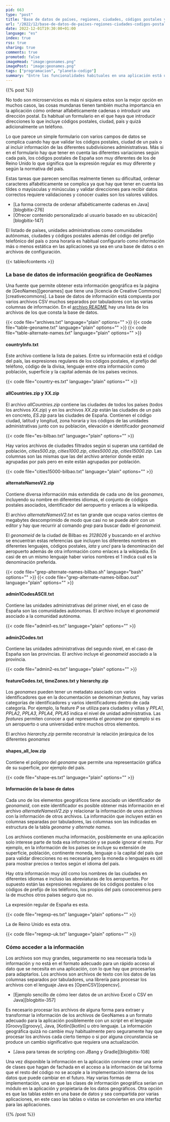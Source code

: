 ```yaml
---
pid: 663
type: "post"
title: "Base de datos de países, regiones, ciudades, códigos postales y otra información geográfica"
url: "/2022/12/base-de-datos-de-paises-regiones-ciudades-codigos-postales-y-otra-informacion-geografica/"
date: 2022-12-01T19:30:00+01:00
language: "es"
index: true
rss: true
sharing: true
comments: true
promoted: false
imageHead: "image:geonames.png"
imagePost: "image:geonames.png"
tags: ["programacion", "planeta-codigo"]
summary: "Entre las funcionalidades habituales en una aplicación está un formulario para introducir una dirección. El formulario de dirección consta de varios campos en el que suele ser recomendable realizar unas mínimas validaciones como que el código postal o ciudad sea correcto para evitar errores inadvertidos del usuario o intencionados con información incorrecta. La base de datos de GeoNames proporciona información geográfica muy útil y de forma gratuita que incluye países, ciudades, subdivisiones administrativas, códigos postales, nombres en diferentes idiomas y mucha otra información de todos los paises del mundo."
---
```


{{% post %}}

No todo son microservicios es más ni siquiera estos son la mejor opción en muchos casos, las cosas mundanas tienen también mucha importancia en la aplicación cómo ordenar alfabéticamente cadenas o introducir una dirección postal. Es habitual un formulario en el que haya que introducir direcciones lo que incluye códigos postales, ciudad, país y quizá adicionalmente un teléfono.

Lo que parece un simple formulario con varios campos de datos se complica cuando hay que validar los códigos postales, ciudad de un país o al incluir información de las diferentes subdivisiones administrativas. Más si en el formulario hay que tener en cuenta las diferentes variaciones según cada país, los códigos postales de España son muy diferentes de los de Reino Unido lo que significa que la expresión regular es muy diferente y según la normativa del país.

Estas tareas que parecen sencillas realmente tienen su dificultad, ordenar caracteres alfabéticamente se complica ya que hay que tener en cuenta las tildes o mayúsculas y minúsculas y validar direcciones para recibir datos correctos requiere validaciones y conocer cuales son los valores válidos.

* [La forma correcta de ordenar alfabéticamente cadenas en Java][blogbitix-276]
* [Ofrecer contenido personalizado al usuario basado en su ubicación][blogbitix-147]

El listado de países, unidades administrativas como comunidades autónomas, ciudades y códigos postales además del código del prefijo telefónico del país o zona horaria es habitual configurarlo como información más o menos estática en las aplicaciones ya sea en una base de datos o en archivos de configuración.

{{< tableofcontents >}}

### La base de datos de información geográfica de GeoNames

Una fuente que permite obtener esta información geográfica es la página de [GeoNames][geonames] que tiene una [licencia de Creative Commons][creativecommons]. La base de datos de información está compuesta por varios archivos CSV muchos separados por tabuladores con las varias columnas de información. En el [archivo README](https://download.geonames.org/export/dump/readme.txt) hay una lista de los archivos de los que consta la base de datos.

{{< code file="archives.txt" language="plain" options="" >}}
{{< code file="table-geoname.txt" language="plain" options="" >}}
{{< code file="table-alternate-names.txt" language="plain" options="" >}}

#### countryInfo.txt

Este archivo contiene la lista de países. Entre su información está el código del país, las expresiones regulares de los códigos postales, el prefijo del teléfono, código de la divisa, lenguaje entre otra información como población, superficie y la capital además de los países vecinos.

{{< code file="country-es.txt" language="plain" options="" >}}

#### allCountries.zip y XX.zip

El archivo _allCountries.zip_ contiene las ciudades de todos los países (todos los archivos _XX.zip_) y en los archivos _XX.zip_ están las ciudades de un país en concreto, _ES.zip_ para las ciudades de España. Contienen el código ciudad, latitud y longitud, zona horaria y los códigos de las unidades administrativas junto con su población, elevación e identificador _geonameid_

{{< code file="es-bilbao.txt" language="plain" options="" >}}

Hay varios archivos de ciudades filtrados según si superan una cantidad de población, _cities500.zip_, _cities1000.zip_, _cities5000.zip_, _cities15000.zip_. Las columnas son las mismas que las del archivo anterior donde están agrupadas por país pero en este están agrupadas por población.

{{< code file="cities15000-bilbao.txt" language="plain" options="" >}}

#### alternateNamesV2.zip

Contiene diversa información más extendida de cada uno de los _geonames_, incluyendo su nombre en diferentes idiomas, el conjunto de códigos postales asociados, identificador del aeropuerto y enlaces a la wikipedia.

El archivo _alternateNamesV2.txt_ es tan grande que ocupa varios cientos de megabytes descomprimido de modo que casi no se puede abrir con un editor y hay que recurrir al comando _grep_ para buscar dado el _geonameid_.

El _geonameid_ de la ciudad de Bilbao es _3128026_ y buscando en el archivo se encuentran estas referencias que incluyen los diferentes nombres en diferentes lenguajes, códigos postales, _iata_ y _uncl_ para la denominación del aeropuerto además de otra información como enlaces a la wikipedia. En casi de en un mismo lenguaje haber varios nombres el 1 indica cual es la denominación preferida.

{{< code file="grep-alternate-names-bilbao.sh" language="bash" options="" >}}
{{< code file="grep-alternate-names-bilbao.out" language="plain" options="" >}}

#### admin1CodesASCII.txt

Contiene las unidades administrativas del primer nivel, en el caso de España son las comunidades autónomas. El archivo incluye el _geonameid_ asociado a la comunidad autónoma.

{{< code file="admin1-es.txt" language="plain" options="" >}}

#### admin2Codes.txt

Contiene las unidades administrativas del segundo nivel, en el caso de España son las provincias. El archivo incluye el _geonameid_ asociado a la provincia.

{{< code file="admin2-es.txt" language="plain" options="" >}}

#### featureCodes.txt, timeZones.txt y hierarchy.zip

Los _geonames_ pueden tener un metadato asociado con varios identificadores que en la documentación se denominan _features_, hay varias categorías de identificadores y varios identificadores dentro de cada categoría. Por ejemplo, la feature _P_ se utiliza para ciudades y villas y _PPLA1_, _PPLA2_, _PPLA3_, _PPLA4_, _PPLA5_ indica el nivel de unidad administrativa. Las _features_ permiten conocer a qué representa el _geoname_ por ejemplo si es un aeropuerto o una universidad entre muchos otros elementos.

El archivo _hierarchy.zip_ permite reconstruir la relación jerárquica de los diferentes _geonames_

#### shapes_all_low.zip

Contiene el polígono del _geoname_ que permite una representación gráfica de su superficie, por ejemplo del país.

{{< code file="shape-es.txt" language="plain" options="" >}}

#### Información de la base de datos

Cada uno de los elementos geográficos tiene asociado un identificador de _geonameid_, con este identificador es posible obtener más información en el archivo _alternateNamesV2.zip_ y relacionar la información de unos archivos con la información de otros archivos. La información que incluyen están en columnas separadas por tabuladores, las columnas son las indicadas en estructura de la tabla _geoname_ y _alternate names_.

Los archivos contienen mucha información, posiblemente en una aplicación solo interese parte de toda esa información y se puede ignorar el resto. Por ejemplo, en la información de los países se incluye su extensión de superficie, población, continente moneda, lenguaje o la capital del país que para validar direcciones no es necesaria pero la moneda o lenguajes es útil para mostrar precios o textos según el idioma del país.

Hay otra información muy útil como los nombres de las ciudades en diferentes idiomas e incluso las abreviaturas de los aeropuertos. Por supuesto están las expresiones regulares de los códigos postales o los códigos de prefijo de los teléfonos, los propios del país conoceremos pero la de muchos otros países seguro que no.

La expresión regular de España es esta.

{{< code file="regexp-es.txt" language="plain" options="" >}}

La de Reino Unido es esta otra.

{{< code file="regexp-uk.txt" language="plain" options="" >}}

### Cómo acceder a la información

Los archivos son muy grandes, seguramente no sea necesaria toda la información y no está en el formato adecuado para un rápido acceso al dato que se necesita en una aplicación, con lo que hay que procesarlos para adaptarlos. Los archivos son archivos de texto con los datos de las columnas separados por tabuladores, una librería para procesar los archivos con el lenguaje Java es [OpenCSV][opencsv].

* [Ejemplo sencillo de cómo leer datos de un archivo Excel o CSV en Java][blogbitix-357]

Es necesario procesar los archivos de alguna forma para extraer y transformar la información de los archivos de GeoNames a un formato adecuado para la aplicación posiblemente con un _script_ en el lenguaje [Groovy][groovy], Java, [Kotlin][kotlin] u otro lenguaje. La información geográfica quizá no cambie muy habitualmente pero seguramente hay que procesar los archivos cada cierto tiempo o si por alguna circunstancia se produce un cambio significativo que requiera una actualización.

* [Java para tareas de scripting con JBang y Gradle][blogbitix-108]

Una vez disponible la información en la aplicación conviene crear una serie de clases que hagan de fachada en el acceso a la información de tal forma que el resto del código no se acople a la implementación interna de los datos que puede cambiar en el futuro. Hay varias formas de implementación, una en que las clases de información geográfica serían un módulo en la aplicación y propietaria de los datos geográficos. Otra opción es que las tablas estén en una base de datos y sea compartida por varias aplicaciones, en este caso las tablas o vistas se convierten en una interfaz para las aplicaciones.

{{% /post %}}